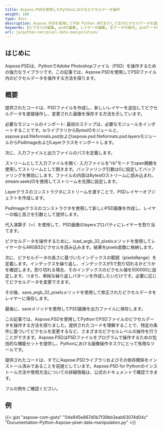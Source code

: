 ```yaml
---
title: Aspose.PSDを使用したPythonにおけるピクセルデータ操作
weight: 100
type: docs
description: Aspose.PSDを使用してPSD Python APIを介して生のピクセルデータを直接かつ迅速に更新する方法の例
keywords: [ピクセルの編集, psdの編集, レイヤーの編集, 生データの操作, psdデータの編集, psd api, python, コードサンプル]
url: ja/python-net/pixel-data-manipulation/
---
```


## **はじめに**
Aspose.PSDは、PythonでAdobe Photoshopファイル（PSD）を操作するための強力なライブラリです。この記事では、Aspose.PSDを使用してPSDファイル内のピクセルデータを操作する方法を探ります。

## **概要**
提供されたコードは、PSDファイルを作成し、新しいレイヤーを追加してピクセルデータを直接操作し、変更された画像を保存する方法を示しています。

必要なモジュールのインポート: 最初のステップは、必要なモジュールをインポートすることです。ioライブラリからBytesIOモジュールと、aspose.psd.fileformats.psdおよびaspose.psd.fileformats.psd.layersモジュールからPsdImageおよびLayerクラスをインポートします。

次に、入力ファイルと出力ファイルのパスを定義します。

ストリームとして入力ファイルを開く: 入力ファイルを"rb"モードでopen関数を使用してストリームとして開きます。バッファリング引数は0に設定してバッファリングを無効にします。ファイルの内容はBytesIOストリームに読み込まれ、stream.seek(0)を使用してストリームを先頭に設定します。

Layerクラスのコンストラクタにストリームを渡すことで、PSDレイヤーオブジェクトを作成します。

PsdImageクラスのコンストラクタを使用して新しいPSD画像を作成し、レイヤーの幅と高さを引数として提供します。

代入演算子（=）を使用して、PSD画像のlayersプロパティにレイヤーを割り当てます。

ピクセルデータを操作するために、load_argb_32_pixelsメソッドを使用してレイヤーからARGB32ピクセルを読み込みます。結果をpixels変数に格納します。

次に、ピクセルデータの長さに基づいたインデックスの範囲（pixelsRange）を定義します。インデックスを繰り返し、インデックスが5で割り切れるかどうかを確認します。割り切れる場合、そのインデックスのピクセル値を500000に設定します。つまり、単純な繰り返しパターンを作成したいだけです。必要に応じてピクセルデータを変更できます。

その後、save_argb_32_pixelsメソッドを使用して修正されたピクセルデータをレイヤーに保存します。

最後に、saveメソッドを使用してPSD画像を出力ファイルに保存します。

この記事では、Aspose.PSDを使用してPythonでPSDファイルのピクセルデータを操作する方法を探りました。提供されたコードを理解することで、特定の条件に基づいてピクセルを変更するなど、さまざまなピクセルレベルの操作を行うことができます。Aspose.PSDはPSDファイルをプログラムで操作するための包括的な機能セットを提供し、Pythonにおける画像操作タスクにとって有用なツールです。

提供されたコードは、すでにAspose.PSDライブラリおよびその依存関係をインストール済みであることを前提としています。Aspose.PSD for Pythonのインストール方法や使用方法についての詳細情報は、公式のドキュメントで確認できます。

フルの例をご確認ください。

## **例**
{{< gist "aspose-com-gists" "04e945e867d0b7f39bb3eab63074d04c" "Documentation-Python-Aspose-pixel-data-manipulation.py" >}}
